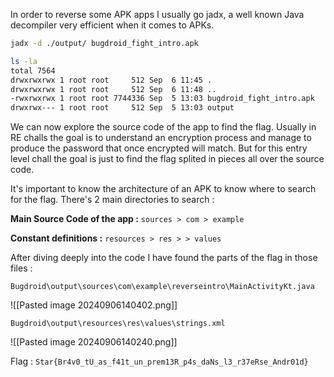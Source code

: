 In order to reverse some APK apps I usually go jadx, a well known Java decompiler very efficient when it comes to APKs.

```bash
jadx -d ./output/ bugdroid_fight_intro.apk
```

```bash
ls -la
total 7564
drwxrwxrwx 1 root root     512 Sep  6 11:45 .
drwxrwxrwx 1 root root     512 Sep  6 11:48 ..
-rwxrwxrwx 1 root root 7744336 Sep  5 13:03 bugdroid_fight_intro.apk
drwxrwx--- 1 root root     512 Sep  5 13:03 output
```

We can now explore the source code of the app to find the flag. Usually in RE challs the goal is to understand an encryption process and manage to produce the password that once encrypted will match. But for this entry level chall the goal is just to find the flag splited in pieces all over the source code.

It's important to know the architecture of an APK to know where to search for the flag. There's 2 main directories to search :

**Main Source Code of the app :** `sources > com > example`

**Constant definitions :** `resources > res > > values `

After diving deeply into the code I have found the parts of the flag in those files : 

`Bugdroid\output\sources\com\example\reverseintro\MainActivityKt.java`

![[Pasted image 20240906140402.png]]

`Bugdroid\output\resources\res\values\strings.xml`

![[Pasted image 20240906140240.png]]

Flag : `Star{Br4v0_tU_as_f41t_un_prem13R_p4s_daNs_l3_r37eRse_Andr01d}`